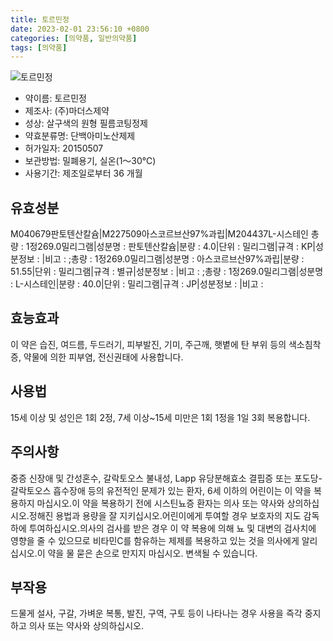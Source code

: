 ```yaml
---
title: 토르민정
date: 2023-02-01 23:56:10 +0800
categories: [의약품, 일반의약품]
tags: [의약품]
---
```

![토르민정](https://nedrug.mfds.go.kr/pbp/cmn/itemImageDownload/147427065184100024)

- 약이름: 토르민정
- 제조사: (주)마더스제약
- 성상: 살구색의 원형 필름코팅정제
- 약효분류명: 단백아미노산제제
- 허가일자: 20150507
- 보관방법: 밀폐용기, 실온(1～30℃)
- 사용기간: 제조일로부터 36 개월
## 유효성분
M040679판토텐산칼슘|M227509아스코르브산97%과립|M204437L-시스테인
총량 : 1정269.0밀리그램|성분명 : 판토텐산칼슘|분량 : 4.0|단위 : 밀리그램|규격 : KP|성분정보 : |비고 : ;총량 : 1정269.0밀리그램|성분명 : 아스코르브산97%과립|분량 : 51.55|단위 : 밀리그램|규격 : 별규|성분정보 : |비고 : ;총량 : 1정269.0밀리그램|성분명 : L-시스테인|분량 : 40.0|단위 : 밀리그램|규격 : JP|성분정보 : |비고 :
## 효능효과
이 약은 습진, 여드름, 두드러기, 피부발진, 기미, 주근깨, 햇볕에 탄 부위 등의 색소침착증, 약물에 의한 피부염, 전신권태에 사용합니다.
## 사용법
15세 이상 및 성인은 1회 2정, 7세 이상~15세 미만은 1회 1정을 1일 3회 복용합니다.
## 주의사항
중증 신장애 및 간성혼수, 갈락토오스 불내성, Lapp 유당분해효소 결핍증 또는 포도당-갈락토오스 흡수장애 등의 유전적인 문제가 있는 환자, 6세 이하의 어린이는 이 약을 복용하지 마십시오.이 약을 복용하기 전에 시스틴뇨증 환자는 의사 또는 약사와 상의하십시오.정해진 용법과 용량을 잘 지키십시오.어린이에게 투여할 경우 보호자의 지도 감독하에 투여하십시오.의사의 검사를 받은 경우 이 약 복용에 의해 뇨 및 대변의 검사치에 영향을 줄 수 있으므로 비타민C를 함유하는 제제를 복용하고 있는 것을 의사에게 알리십시오.이 약을 물 묻은 손으로 만지지 마십시오. 변색될 수 있습니다.
## 부작용
드물게 설사, 구갈, 가벼운 복통, 발진, 구역, 구토 등이 나타나는 경우 사용을 즉각 중지하고 의사 또는 약사와 상의하십시오.
